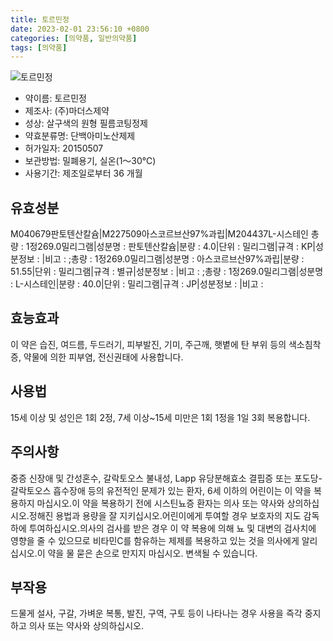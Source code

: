 ```yaml
---
title: 토르민정
date: 2023-02-01 23:56:10 +0800
categories: [의약품, 일반의약품]
tags: [의약품]
---
```

![토르민정](https://nedrug.mfds.go.kr/pbp/cmn/itemImageDownload/147427065184100024)

- 약이름: 토르민정
- 제조사: (주)마더스제약
- 성상: 살구색의 원형 필름코팅정제
- 약효분류명: 단백아미노산제제
- 허가일자: 20150507
- 보관방법: 밀폐용기, 실온(1～30℃)
- 사용기간: 제조일로부터 36 개월
## 유효성분
M040679판토텐산칼슘|M227509아스코르브산97%과립|M204437L-시스테인
총량 : 1정269.0밀리그램|성분명 : 판토텐산칼슘|분량 : 4.0|단위 : 밀리그램|규격 : KP|성분정보 : |비고 : ;총량 : 1정269.0밀리그램|성분명 : 아스코르브산97%과립|분량 : 51.55|단위 : 밀리그램|규격 : 별규|성분정보 : |비고 : ;총량 : 1정269.0밀리그램|성분명 : L-시스테인|분량 : 40.0|단위 : 밀리그램|규격 : JP|성분정보 : |비고 :
## 효능효과
이 약은 습진, 여드름, 두드러기, 피부발진, 기미, 주근깨, 햇볕에 탄 부위 등의 색소침착증, 약물에 의한 피부염, 전신권태에 사용합니다.
## 사용법
15세 이상 및 성인은 1회 2정, 7세 이상~15세 미만은 1회 1정을 1일 3회 복용합니다.
## 주의사항
중증 신장애 및 간성혼수, 갈락토오스 불내성, Lapp 유당분해효소 결핍증 또는 포도당-갈락토오스 흡수장애 등의 유전적인 문제가 있는 환자, 6세 이하의 어린이는 이 약을 복용하지 마십시오.이 약을 복용하기 전에 시스틴뇨증 환자는 의사 또는 약사와 상의하십시오.정해진 용법과 용량을 잘 지키십시오.어린이에게 투여할 경우 보호자의 지도 감독하에 투여하십시오.의사의 검사를 받은 경우 이 약 복용에 의해 뇨 및 대변의 검사치에 영향을 줄 수 있으므로 비타민C를 함유하는 제제를 복용하고 있는 것을 의사에게 알리십시오.이 약을 물 묻은 손으로 만지지 마십시오. 변색될 수 있습니다.
## 부작용
드물게 설사, 구갈, 가벼운 복통, 발진, 구역, 구토 등이 나타나는 경우 사용을 즉각 중지하고 의사 또는 약사와 상의하십시오.
